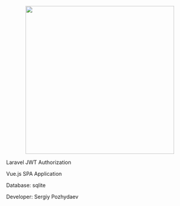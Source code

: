 <p align="center"><a href="https://laravel.com" target="_blank"><img src="https://raw.githubusercontent.com/laravel/art/master/logo-lockup/5%20SVG/2%20CMYK/1%20Full%20Color/laravel-logolockup-cmyk-red.svg" width="400"></a></p>

<p>Laravel JWT Authorization</p>

<p>Vue.js SPA Application</p> 

<p>Database: sqlite</p>
 
<p>Developer: Sergiy Pozhydaev</p>   




  
